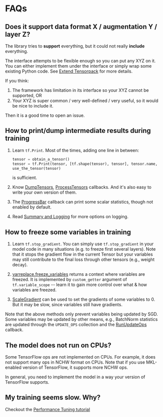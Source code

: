 
# FAQs

## Does it support data format X / augmentation Y / layer Z?

The library tries to __support__ everything, but it could not really __include__ everything.

The interface attempts to be flexible enough so you can put any XYZ on it.
You can either implement them under the interface or simply wrap some existing Python code.
See [Extend Tensorpack](index.html#extend-tensorpack)
for more details.

If you think:
1. The framework has limitation in its interface so your XYZ cannot be supported, OR
2. Your XYZ is super common / very well-defined / very useful, so it would be nice to include it.

Then it is a good time to open an issue.

## How to print/dump intermediate results during training

1. Learn `tf.Print`. Most of the times, adding one line in between:

   ```python
   tensor = obtain_a_tensor()
   tensor = tf.Print(tensor, [tf.shape(tensor), tensor], tensor.name, summarize=100)
   use_the_tensor(tensor)
   ```
   is sufficient.

2. Know [DumpTensors](../modules/callbacks.html#tensorpack.callbacks.DumpTensors),
	[ProcessTensors](../modules/callbacks.html#tensorpack.callbacks.ProcessTensors) callbacks.
	And it's also easy to write your own version of them.

3. The [ProgressBar](../modules/callbacks.html#tensorpack.callbacks.ProgressBar)
	 callback can print some scalar statistics, though not enabled by default.

4. Read [Summary and Logging](summary.html) for more options on logging.

## How to freeze some variables in training

1. Learn `tf.stop_gradient`. You can simply use `tf.stop_gradient` in your model code in many situations (e.g. to freeze first several layers).
	 Note that it stops the gradient flow in the current Tensor but your variables may still contribute to the
	 final loss through other tensors (e.g., weight decay).

2. [varreplace.freeze_variables](../modules/tfutils.html#tensorpack.tfutils.varreplace.freeze_variables) returns a context where variables are freezed.
	It is implemented by `custom_getter` argument of `tf.variable_scope` -- learn it to gain more control over what & how variables are freezed.

3. [ScaleGradient](../modules/tfutils.html#tensorpack.tfutils.gradproc.ScaleGradient) can be used to set the gradients of some variables to 0.
	But it may be slow, since variables still have gradients.

Note that the above methods only prevent variables being updated by SGD.
Some variables may be updated by other means,
e.g., BatchNorm statistics are updated through the `UPDATE_OPS` collection and the [RunUpdateOps](../modules/callbacks.html#tensorpack.callbacks.RunUpdateOps) callback.

## The model does not run on CPUs?

Some TensorFlow ops are not implemented on CPUs.
For example, it does not support many ops in NCHW format on CPUs.
Note that if you use MKL-enabled version of TensorFlow, it supports more NCHW ops.

In general, you need to implement the model in a way your version of TensorFlow supports.

## My training seems slow. Why?

Checkout the [Performance Tuning tutorial](performance-tuning.html)
